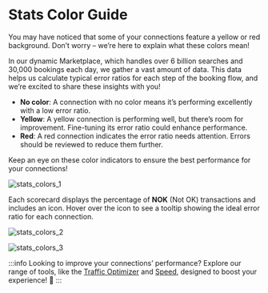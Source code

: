 ﻿---
sidebar_position: 3
---

# Stats Color Guide

You may have noticed that some of your connections feature a yellow or red background. Don’t worry – we’re here to explain what these colors mean! 

In our dynamic Marketplace, which handles over 6 billion searches and 30,000 bookings each day, we gather a vast amount of data. This data helps us calculate typical error ratios for each step of the booking flow, and we’re excited to share these insights with you!

- **No color**: A connection with no color means it’s performing excellently with a low error ratio.
- **Yellow**: A yellow connection is performing well, but there’s room for improvement. Fine-tuning its error ratio could enhance performance.
- **Red**: A red connection indicates the error ratio needs attention. Errors should be reviewed to reduce them further.

Keep an eye on these color indicators to ensure the best performance for your connections!

![stats_colors_1](https://storage.travelgate.com/kbase/stats_colors_1.jpg)

Each scorecard displays the percentage of **NOK** (Not OK) transactions and includes an icon. Hover over the icon to see a tooltip showing the ideal error ratio for each connection.

![stats_colors_2](https://storage.travelgate.com/kbase/stats_colors_2.jpg)

![stats_colors_3](https://storage.travelgate.com/kbase/stats_colors_3.jpg)

:::info
Looking to improve your connections’ performance? Explore our range of tools, like the [Traffic Optimizer](/kb/platform/app-features/smart-traffic/traffic-optimizer/traffic-optimizer-details) and [Speed](/kb/platform/app-features/smart-traffic/speed/speed-details), designed to boost your experience! 🚀
:::
